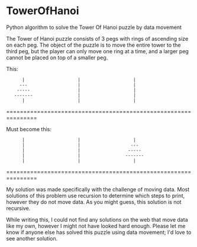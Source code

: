 # TowerOfHanoi
Python algorithm to solve the Tower Of Hanoi puzzle by data movement

The Tower of Hanoi puzzle consists of 3 pegs with rings of ascending size on each peg.
The object of the puzzle is to move the entire tower to the third peg, but the player
can only move one ring at a time, and a larger peg cannot be placed on top of a smaller
peg.

This:

          |                    |                    |          
         ---                   |                    |          
        -----                  |                    |          
       -------                 |                    |          
          |                    |                    |          
===============================================================

Must become this:

          |                    |                    |          
          |                    |                   ---         
          |                    |                  -----        
          |                    |                 -------       
          |                    |                    |          
===============================================================

  
My solution was made specifically with the challenge of moving data.  Most solutions
of this problem use recursion to determine which steps to print, however they do not move
data.  As you might guess, this solution is not recursive.

While writing this, I could not find any solutions on the web that move data like my
own, however I might not have looked hard enough.  Please let me know if anyone else
has solved this puzzle using data movement; I'd love to see another solution.
